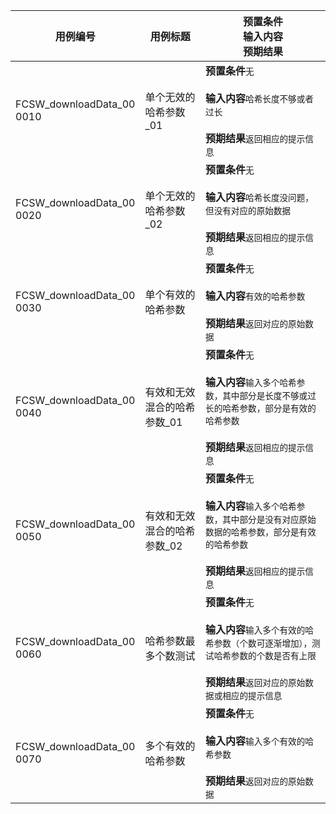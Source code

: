 |用例编号|用例标题|预置条件<br>输入内容<br>预期结果|
|----------------|----------------|----------------|
|<a name="FCSW_downloadData_000010"></a>FCSW_downloadData_00<br>0010|单个无效的哈希参数_01|**预置条件**`无`<br><br>**输入内容**`哈希长度不够或者过长`<br><br>**预期结果**`返回相应的提示信息`|
|<a name="FCSW_downloadData_000020"></a>FCSW_downloadData_00<br>0020|单个无效的哈希参数_02|**预置条件**`无`<br><br>**输入内容**`哈希长度没问题，但没有对应的原始数据`<br><br>**预期结果**`返回相应的提示信息`|
|<a name="FCSW_downloadData_000030"></a>FCSW_downloadData_00<br>0030|单个有效的哈希参数|**预置条件**`无`<br><br>**输入内容**`有效的哈希参数`<br><br>**预期结果**`返回对应的原始数据`|
|<a name="FCSW_downloadData_000040"></a>FCSW_downloadData_00<br>0040|有效和无效混合的哈希参数_01|**预置条件**`无`<br><br>**输入内容**`输入多个哈希参数，其中部分是长度不够或过长的哈希参数，部分是有效的哈希参数`<br><br>**预期结果**`返回相应的提示信息`|
|<a name="FCSW_downloadData_000050"></a>FCSW_downloadData_00<br>0050|有效和无效混合的哈希参数_02|**预置条件**`无`<br><br>**输入内容**`输入多个哈希参数，其中部分是没有对应原始数据的哈希参数，部分是有效的哈希参数`<br><br>**预期结果**`返回相应的提示信息`|
|<a name="FCSW_downloadData_000060"></a>FCSW_downloadData_00<br>0060|哈希参数最多个数测试|**预置条件**`无`<br><br>**输入内容**`输入多个有效的哈希参数（个数可逐渐增加），测试哈希参数的个数是否有上限`<br><br>**预期结果**`返回对应的原始数据或相应的提示信息`|
|<a name="FCSW_downloadData_000070"></a>FCSW_downloadData_00<br>0070|多个有效的哈希参数|**预置条件**`无`<br><br>**输入内容**`输入多个有效的哈希参数`<br><br>**预期结果**`返回对应的原始数据`|
